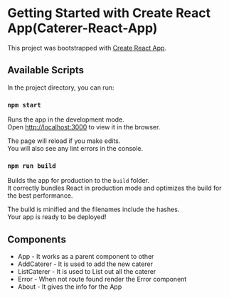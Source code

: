 # Getting Started with Create React App(Caterer-React-App)

This project was bootstrapped with [Create React App](https://github.com/facebook/create-react-app).

## Available Scripts

In the project directory, you can run:

### `npm start`

Runs the app in the development mode.\
Open [http://localhost:3000](http://localhost:3000) to view it in the browser.

The page will reload if you make edits.\
You will also see any lint errors in the console.

### `npm run build`

Builds the app for production to the `build` folder.\
It correctly bundles React in production mode and optimizes the build for the best performance.

The build is minified and the filenames include the hashes.\
Your app is ready to be deployed!

## Components
* App - It works as a parent component to other
* AddCaterer - It is used to add the new caterer 
* ListCaterer - It is used to List out all the caterer
* Error - When not route found render the Error component
* About - It gives the info for the App
